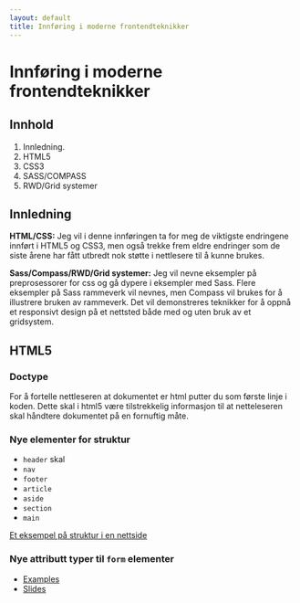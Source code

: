 ```yaml
---
layout: default
title: Innføring i moderne frontendteknikker
---
```


# Innføring i moderne frontendteknikker

## Innhold

1. Innledning.
2. HTML5
3. CSS3
4. SASS/COMPASS
5. RWD/Grid systemer

## Innledning

__HTML/CSS:__ Jeg vil i denne innføringen ta for meg de viktigste endringene innført i HTML5 og CSS3, men også trekke frem eldre endringer som de siste årene har fått utbredt nok støtte i nettlesere til å kunne brukes.

__Sass/Compass/RWD/Grid systemer:__ Jeg vil nevne eksempler på preprosessorer for css og gå dypere i eksempler med Sass. Flere eksempler på Sass rammeverk vil nevnes, men Compass vil brukes for å illustrere bruken av rammeverk. Det vil demonstreres teknikker for å oppnå et responsivt design på et nettsted både med og uten bruk av et gridsystem.

## HTML5

### Doctype

For å fortelle nettleseren at dokumentet er html putter du <code><!doctype html></code> som første linje i koden. Dette skal i html5 være tilstrekkelig informasjon til at netteleseren skal håndtere dokumentet på en fornuftig måte. 

### Nye elementer for struktur

- <code>header</code> skal 
- <code>nav</code>
- <code>footer</code>
- <code>article</code>
- <code>aside</code>
- <code>section</code>
- <code>main</code>

[Et eksempel på struktur i en nettside](http://arejoh.github.io/fendtek/examples/#/kurs?id=structure--structure)

### Nye attributt typer til <code>form</code> elementer




<aside>
  <div class="resources">
    <ul class="resources__listings">
      <li class="resources__item"><a href="fendtek/examples">Examples</a></li>
      <li class="resources__item"><a href="fendtek/slides">Slides</a></li>
    </ul>
  </div>
</aside>